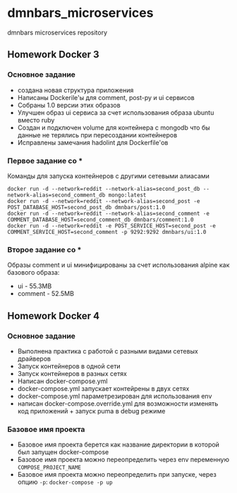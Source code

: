 # dmnbars_microservices
dmnbars microservices repository

## Homework Docker 3

### Основное задание
 * создана новая структура приложения
 * Написаны Dockerile'ы для comment, post-py и ui сервисов
 * Собраны 1.0 версии этих образов
 * Улучшен образ ui сервиса за счет использования образа ubuntu вместо ruby
 * Создан и подключен volume для контейнера с mongodb что бы данные не терялись при пересоздании контейнеров
 * Исправлены замечания hadolint для Dockerfile'ов

### Первое задание со *
Команды для запуска контейнеров с другими сетевыми алиасами
```shell
docker run -d --network=reddit --network-alias=second_post_db --network-alias=second_comment_db mongo:latest
docker run -d --network=reddit --network-alias=second_post -e POST_DATABASE_HOST=second_post_db dmnbars/post:1.0
docker run -d --network=reddit --network-alias=second_comment -e COMMENT_DATABASE_HOST=second_comment_db dmnbars/comment:1.0
docker run -d --network=reddit -e POST_SERVICE_HOST=second_post -e COMMENT_SERVICE_HOST=second_comment -p 9292:9292 dmnbars/ui:1.0
```

### Второе задание со *
Образы comment и ui минифицированы за счет использования alpine как базового образа:
 * ui - 55.3MB
 * comment - 52.5MB

## Homework Docker 4

### Основное задание
 * Выполнена практика с работой с разными видами сетевых драйверов
 * Запуск контейнеров в одной сети
 * Запуск контейнеров в разных сетях
 * Написан docker-compose.yml
 * docker-compose.yml запускает контейрены в двух сетях
 * docker-compose.yml параметрезирован для использования env
 * написан docker-compose.override.yml для возможности изменять код приложений + запуск puma в debug режиме

### Базовое имя проекта
 * Базовое имя проекта берется как название директории в которой был запущен docker-compose
 * Базовое имя проекта можно переопределить через env переменную `COMPOSE_PROJECT_NAME`
 * Базовое имя проекта можно переопределить при запуске, через опцию `-p`: `docker-compose -p up`

